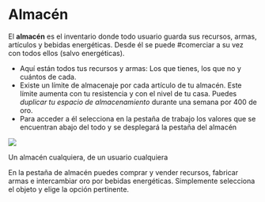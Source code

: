 # Almacén

El **almacén** es el inventario donde todo usuario guarda sus recursos, armas, artículos y bebidas energéticas. Desde él se puede #comerciar a su vez con todos ellos (salvo energéticas).

- Aquí están todos tus recursos y armas: Los que tienes, los que no y cuántos de cada.
- Existe un límite de almacenaje por cada artículo de tu almacén. Este límite aumenta con tu resistencia y con el nivel de tu casa. Puedes _duplicar tu espacio de almacenamiento_ durante una semana por 400 de oro.
- Para acceder a él selecciona en la pestaña de trabajo los valores que se encuentran abajo del todo y se desplegará la pestaña del almacén

![](http://lambda-rr.es/wp-content/uploads/2018/10/chrome_2018-10-21_23-42-58.png)

Un almacén cualquiera, de un usuario cualquiera  

En la pestaña de almacén puedes comprar y vender recursos, fabricar armas e intercambiar oro por bebidas energéticas. Simplemente selecciona el objeto y elige la opción pertinente.